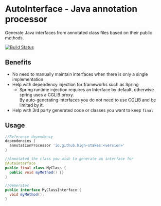 # AutoInterface - Java annotation processor
Generate Java interfaces from annotated class files based on their public methods.

[![Build Status](https://travis-ci.org/high-stakes/AutoInterface.svg?branch=master)](https://travis-ci.org/high-stakes/AutoInterface)

## Benefits

* No need to manually maintain interfaces when there is only a single implementation
* Help with dependency injection for frameworks such as Spring
  * Spring runtime injection requires an Interface by default, otherwise spring uses a CGLIB proxy.  
    By auto-generating interfaces you do not need to use CGLIB and be limited by it.
* Help with 3rd party generated code or classes you want to keep `final`

## Usage

```groovy
//Reference dependency
dependencies {
  annotationProcessor 'io.github.high-stakes:<version>'
}
```

```java
//Annotated the class you wish to generate an interface for
@AutoInterface
public final class MyClass {
  public void myMethod() {}
}

//Generates
public interface MyClassInterface {
  void myMethod();
}
```